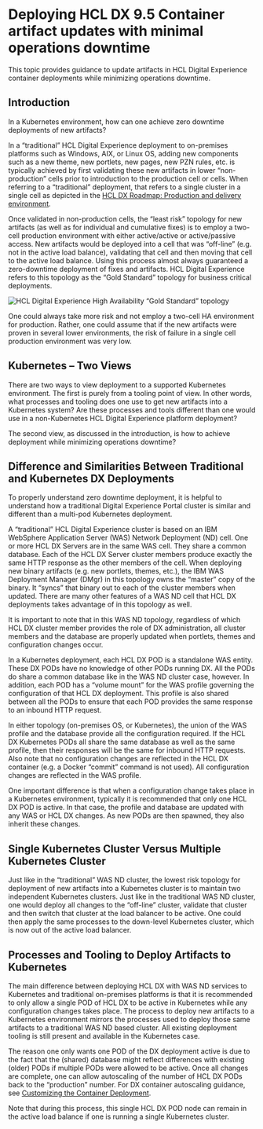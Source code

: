 # Deploying HCL DX 9.5 Container artifact updates with minimal operations downtime

This topic provides guidance to update artifacts in HCL Digital Experience container deployments while minimizing operations downtime.

## Introduction

In a Kubernetes environment, how can one achieve zero downtime deployments of new artifacts?

In a “traditional” HCL Digital Experience deployment to on-premises platforms such as Windows, AIX, or Linux OS, adding new components such as a new theme, new portlets, new pages, new PZN rules, etc. is typically achieved by first validating these new artifacts in lower “non-production” cells prior to introduction to the production cell or cells. When referring to a “traditional” deployment, that refers to a single cluster in a single cell as depicted in the [HCL DX Roadmap: Production and delivery environment](../install/rm_production_cluster.md).

Once validated in non-production cells, the “least risk” topology for new artifacts \(as well as for individual and cumulative fixes\) is to employ a two-cell production environment with either active/active or active/passive access. New artifacts would be deployed into a cell that was “off-line” \(e.g. not in the active load balance\), validating that cell and then moving that cell to the active load balance. Using this process almost always guaranteed a zero-downtime deployment of fixes and artifacts. HCL Digital Experience refers to this topology as the “Gold Standard” topology for business critical deployments.

![](../assets/HCL_DX_High%20Availability_Gold_Standard_topology.jpg "HCL Digital Experience High Availability “Gold Standard” topology")

One could always take more risk and not employ a two-cell HA environment for production. Rather, one could assume that if the new artifacts were proven in several lower environments, the risk of failure in a single cell production environment was very low.

## Kubernetes – Two Views

There are two ways to view deployment to a supported Kubernetes environment. The first is purely from a tooling point of view. In other words, what processes and tooling does one use to get new artifacts into a Kubernetes system? Are these processes and tools different than one would use in a non-Kubernetes HCL Digital Experience platform deployment?

The second view, as discussed in the introduction, is how to achieve deployment while minimizing operations downtime?

## Difference and Similarities Between Traditional and Kubernetes DX Deployments

To properly understand zero downtime deployment, it is helpful to understand how a traditional Digital Experience Portal cluster is similar and different than a multi-pod Kubernetes deployment.

A “traditional” HCL Digital Experience cluster is based on an IBM WebSphere Application Server \(WAS\) Network Deployment \(ND\) cell. One or more HCL DX Servers are in the same WAS cell. They share a common database. Each of the HCL DX Server cluster members produce exactly the same HTTP response as the other members of the cell. When deploying new binary artifacts \(e.g. new portlets, themes, etc.\), the IBM WAS Deployment Manager \(DMgr\) in this topology owns the “master” copy of the binary. It “syncs” that binary out to each of the cluster members when updated. There are many other features of a WAS ND cell that HCL DX deployments takes advantage of in this topology as well.

It is important to note that in this WAS ND topology, regardless of which HCL DX cluster member provides the role of DX administration, all cluster members and the database are properly updated when portlets, themes and configuration changes occur.

In a Kubernetes deployment, each HCL DX POD is a standalone WAS entity. These DX PODs have no knowledge of other PODs running DX. All the PODs do share a common database like in the WAS ND cluster case, however. In addition, each POD has a “volume mount” for the WAS profile governing the configuration of that HCL DX deployment. This profile is also shared between all the PODs to ensure that each POD provides the same response to an inbound HTTP request.

In either topology \(on-premises OS, or Kubernetes\), the union of the WAS profile and the database provide all the configuration required. If the HCL DX Kubernetes PODs all share the same database as well as the same profile, then their responses will be the same for inbound HTTP requests. Also note that no configuration changes are reflected in the HCL DX container \(e.g. a Docker “commit” command is not used\). All configuration changes are reflected in the WAS profile.

One important difference is that when a configuration change takes place in a Kubernetes environment, typically it is recommended that only one HCL DX POD is active. In that case, the profile and database are updated with any WAS or HCL DX changes. As new PODs are then spawned, they also inherit these changes.

## Single Kubernetes Cluster Versus Multiple Kubernetes Cluster

Just like in the “traditional” WAS ND cluster, the lowest risk topology for deployment of new artifacts into a Kubernetes cluster is to maintain two independent Kubernetes clusters. Just like in the traditional WAS ND cluster, one would deploy all changes to the “off-line” cluster, validate that cluster and then switch that cluster at the load balancer to be active. One could then apply the same processes to the down-level Kubernetes cluster, which is now out of the active load balancer.

## Processes and Tooling to Deploy Artifacts to Kubernetes

The main difference between deploying HCL DX with WAS ND services to Kubernetes and traditional on-premises platforms is that it is recommended to only allow a single POD of HCL DX to be active in Kubernetes while any configuration changes takes place. The process to deploy new artifacts to a Kubernetes environment mirrors the processes used to deploy those same artifacts to a traditional WAS ND based cluster. All existing deployment tooling is still present and available in the Kubernetes case.

The reason one only wants one POD of the DX deployment active is due to the fact that the \(shared\) database might reflect differences with existing \(older\) PODs if multiple PODs were allowed to be active. Once all changes are complete, one can allow autoscaling of the number of HCL DX PODs back to the “production” number. For DX container autoscaling guidance, see [Customizing the Container Deployment](customizing_container_deployment.md).

Note that during this process, this single HCL DX POD node can remain in the active load balance if one is running a single Kubernetes cluster.



